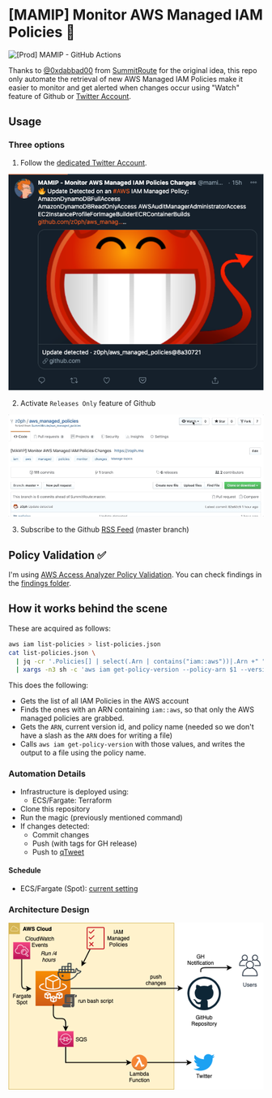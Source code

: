 # [MAMIP] Monitor AWS Managed IAM Policies :loudspeaker:

![[Prod] MAMIP - GitHub Actions](https://github.com/z0ph/aws_managed_policies/workflows/%5BProd%5D%20MAMIP%20-%20GitHub%20Actions/badge.svg)

Thanks to [@0xdabbad00](https://github.com/0xdabbad00) from [SummitRoute](https://summitroute.com/) for the original idea, this repo only automate the retrieval of new AWS Managed IAM Policies make it easier to monitor and get alerted when changes occur using "Watch" feature of Github or [Twitter Account](https://twitter.com/mamip_aws).

## Usage

### Three options

1. Follow the [dedicated Twitter Account](https://twitter.com/mamip_aws).

[![Mamip Twitter Screenshot](assets/mamip_twitter.png)](https://twitter.com/mamip_aws)

2. Activate `Releases Only` feature of Github

![setup](assets/watching.gif)

3. Subscribe to the Github [RSS Feed](https://github.com/z0ph/aws_managed_policies/commits/master.atom) (master branch)

## Policy Validation :white_check_mark:

I'm using [AWS Access Analyzer Policy Validation](https://aws.amazon.com/blogs/aws/iam-access-analyzer-update-policy-validation/). You can check findings in the [findings folder](./findings/).

## How it works behind the scene

These are acquired as follows:

```bash
aws iam list-policies > list-policies.json
cat list-policies.json \
  | jq -cr '.Policies[] | select(.Arn | contains("iam::aws"))|.Arn +" "+ .DefaultVersionId+" "+.PolicyName' \
  | xargs -n3 sh -c 'aws iam get-policy-version --policy-arn $1 --version-id $2 > "policies/$3"' sh
```

This does the following:

- Gets the list of all IAM Policies in the AWS account
- Finds the ones with an ARN containing `iam::aws`, so that only the AWS managed policies are grabbed.
- Gets the `ARN`, current version id, and policy name (needed so we don't have a slash as the `ARN` does for writing a file)
- Calls `aws iam get-policy-version` with those values, and writes the output to a file using the policy name.

### Automation Details

- Infrastructure is deployed using:
  - ECS/Fargate: Terraform
- Clone this repository
- Run the magic (previously mentioned command)
- If changes detected:
  - Commit changes
  - Push (with tags for GH release)
  - Push to [qTweet](https://github.com/z0ph/qtweet)

#### Schedule

- ECS/Fargate (Spot): [current setting](https://github.com/z0ph/aws_managed_policies/blob/master/automation/tf-fargate/variables.tf#L66-L69)

### Architecture Design

![Schema ECS Fargate](assets/schemav2.png)
